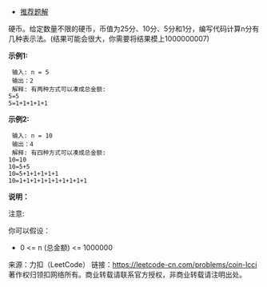* [推荐题解](https://leetcode-cn.com/problems/coin-lcci/solution/java-wan-quan-bei-bao-xiang-xi-ti-jie-yu-yi-bu-bu-/)

硬币。给定数量不限的硬币，币值为25分、10分、5分和1分，编写代码计算n分有几种表示法。(结果可能会很大，你需要将结果模上1000000007)

**示例1:**
```
 输入: n = 5
 输出：2
 解释: 有两种方式可以凑成总金额:
5=5
5=1+1+1+1+1
```
**示例2:**
```
 输入: n = 10
 输出：4
 解释: 有四种方式可以凑成总金额:
10=10
10=5+5
10=5+1+1+1+1+1
10=1+1+1+1+1+1+1+1+1+1
```
**说明：**

注意:

你可以假设：

* 0 <= n (总金额) <= 1000000

来源：力扣（LeetCode）
链接：https://leetcode-cn.com/problems/coin-lcci
著作权归领扣网络所有。商业转载请联系官方授权，非商业转载请注明出处。
